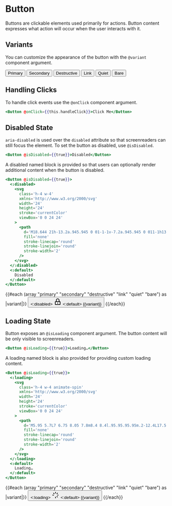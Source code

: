 # Button

Buttons are clickable elements used primarily for actions. Button content expresses what action will occur when the user interacts with it.

## Variants

You can customize the appearance of the button with the `@variant` component argument.

<div class="flex flex-col gap-4 md:flex-row">
  <Button @variant="primary">Primary</Button>
  <Button @variant="secondary">Secondary</Button>
  <Button @variant="destructive">Destructive</Button>
  <Button @variant="link">Link</Button>
  <Button @variant="quiet">Quiet</Button>
  <Button @variant="bare">Bare</Button>
</div>

## Handling Clicks

To handle click events use the `@onClick` component argument.

```hbs
<Button @onClick={{this.handleClick}}>Click Me</Button>
```

## Disabled State

`aria-disabled` is used over the `disabled` attribute so that screenreaders can still focus the element. To set the button as disabled, use `@isDisabled`.

```hbs
<Button @isDisabled={{true}}>Disabled</Button>
```

A disabled named block is provided so that users can optionally render additional content when the button is disabled.

```hbs
<Button @isDisabled={{true}}>
  <:disabled>
    <svg
      class='h-4 w-4'
      xmlns='http://www.w3.org/2000/svg'
      width='24'
      height='24'
      stroke='currentColor'
      viewBox='0 0 24 24'
    >
      <path
        d='M18.644 21h-13.2a.945.945 0 01-1-1v-7.2a.945.945 0 011-1h13.1a.945.945 0 011 1V20a.808.808 0 01-.225.725.966.966 0 01-.675.275zm-10.9-9.2V7.3a4.3 4.3 0 118.6 0v4.5m-4.3 3.7v2'
        fill='none'
        stroke-linecap='round'
        stroke-linejoin='round'
        stroke-width='2'
      />
    </svg>
  </:disabled>
  <:default>
    Disabled
  </:default>
</Button>
```

<div class="flex flex-col items-center gap-4 md:flex-row">
  {{#each (array "primary" "secondary" "destructive" "link" "quiet" "bare") as |variant|}}
    <Button @variant={{variant}} @isDisabled={{true}}>
      <:disabled>
        <svg
          class='h-4 w-4'
          xmlns='http://www.w3.org/2000/svg'
          width='24'
          height='24'
          stroke='currentColor'
          viewBox='0 0 24 24'
        >
          <path
            d="M18.644 21h-13.2a.945.945 0 01-1-1v-7.2a.945.945 0 011-1h13.1a.945.945 0 011 1V20a.808.808 0 01-.225.725.966.966 0 01-.675.275zm-10.9-9.2V7.3a4.3 4.3 0 118.6 0v4.5m-4.3 3.7v2"
            fill='none'
            stroke-linecap='round'
            stroke-linejoin='round'
            stroke-width='2'
          />
        </svg>
      </:disabled>
      <:default>
        {{variant}}
      </:default>
    </Button>
  {{/each}}
</div>

## Loading State

Button exposes an `@isLoading` component argument. The button content will be only visible to screenreaders.

```hbs
<Button @isLoading={{true}}>Loading…</Button>
```

A loading named block is also provided for providing custom loading content.

```hbs
<Button @isLoading={{true}}>
  <:loading>
    <svg
      class='h-4 w-4 animate-spin'
      xmlns='http://www.w3.org/2000/svg'
      width='24'
      height='24'
      stroke='currentColor'
      viewBox='0 0 24 24'
    >
      <path
        d='M5.95 5.7L7 6.75 8.05 7.8m8.4 8.4l.95.95.95.95m.2-12.4L17.5 6.75 16.45 7.8M6.35 12h-3.1m17.5 0h-2.6m-5.9 9v-3.1m0-14.9v3.1'
        fill='none'
        stroke-linecap='round'
        stroke-linejoin='round'
        stroke-width='2'
      />
    </svg>
  </:loading>
  <:default>
    Loading…
  </:default>
</Button>
```

<div class="flex flex-col items-center gap-4 md:flex-row">
  {{#each (array "primary" "secondary" "destructive" "link" "quiet" "bare") as |variant|}}
    <Button @variant={{variant}} @isLoading={{true}}>
      <:loading>
        <svg
          class='h-4 w-4 animate-spin'
          xmlns="http://www.w3.org/2000/svg"
          width="24"
          height="24"
          stroke="currentColor"
          viewBox="0 0 24 24"
        >
          <path
            d="M5.95 5.7L7 6.75 8.05 7.8m8.4 8.4l.95.95.95.95m.2-12.4L17.5 6.75 16.45 7.8M6.35 12h-3.1m17.5 0h-2.6m-5.9 9v-3.1m0-14.9v3.1"
            fill="none"
            stroke-linecap="round"
            stroke-linejoin="round"
            stroke-width="2"
          />
        </svg>
      </:loading>
      <:default>
        {{variant}}
      </:default>
    </Button>
  {{/each}}
</div>
